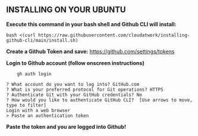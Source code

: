 ## **INSTALLING ON YOUR UBUNTU**
**Execute this command in your bash shell and Github CLI will install:**

    bash <(curl https://raw.githubusercontent.com/cloudatwork/installing-github-cli/main/install.sh)

**Create a Github Token and save:**
https://github.com/settings/tokens

**Login to Github account (follow onscreen instructions)**

        gh auth login
    
    ? What account do you want to log into? GitHub.com
    ? What is your preferred protocol for Git operations? HTTPS
    ? Authenticate Git with your GitHub credentials? No
    ? How would you like to authenticate GitHub CLI?  [Use arrows to move, type to filter]
    Login with a web browser
    > Paste an authentication token

**Paste the token and you are logged into Github!**

